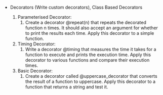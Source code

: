 - Decorators (Write custom decorators), Class Based Decorators<br>

    1. Parameterised Decorator:<br>
        1. Create a decorator @repeat(n) that repeats the decorated function n times. It should also accept an argument for whether to print the results each time. Apply this decorator to a simple function.<br>
    2. Timing Decorator:<br>
        1. Write a decorator @timing that measures the time it takes for a function to execute and prints the execution time. Apply this decorator to various functions and compare their execution times.<br>
    3. Basic Decorator:<br>
        1. Create a decorator called @uppercase_decorator that converts the result of a function to uppercase. Apply this decorator to a function that returns a string and test it.<br>
